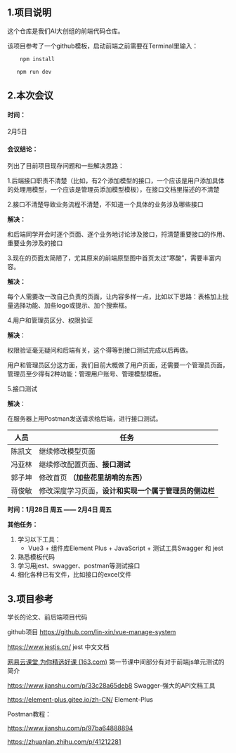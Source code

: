 ## 1.项目说明

这个仓库是我们AI大创组的前端代码仓库。

该项目参考了一个github模板，启动前端之前需要在Terminal里输入：

```bash
	npm install

​	npm run dev
```



## 2.本次会议

#### **时间**：

2月5日

#### 会议结论：

列出了目前项目现存问题和一些解决思路：

1.后端接口职责不清楚（比如，有2个添加模型的接口，一个应该是用户添加具体的处理用模型，一个应该是管理员添加模型模板），在接口文档里描述的不清楚



2.接口不清楚导致业务流程不清楚，不知道一个具体的业务涉及哪些接口

**解决：**

和后端同学开会时逐个页面、逐个业务地讨论涉及接口，捋清楚重要接口的作用、重要业务涉及的接口



3.现在的页面太简陋了，尤其原来的前端原型图中首页太过“寒酸”，需要丰富内容。

**解决：**

每个人需要改一改自己负责的页面，让内容多样一点，比如以下思路：表格加上批量选择功能、加些logo或提示、加个搜索框。



4.用户和管理员区分、权限验证

**解决**：

权限验证毫无疑问和后端有关，这个得等到接口测试完成以后再做。

用户和管理员区分这方面，我们目前大概做了用户页面，还需要一个管理员页面，管理员至少得有2种功能：管理用户账号、管理模型模板。



5.接口测试

**解决**：

在服务器上用Postman发送请求给后端，进行接口测试。



| 人员   | 任务                                                   |
| ------ | ------------------------------------------------------ |
| 陈凯文 | 继续修改模型页面                                       |
| 冯亚林 | 继续修改配置页面、**接口测试**                         |
| 郭子坤 | 修改首页  **（加些花里胡哨的东西）**                   |
| 蒋俊敏 | 修改深度学习页面，**设计和实现一个属于管理员的侧边栏** |

**时间：1月28日 周五 —— 2月4日 周五**

**其他任务：**

1. 学习以下工具：
   - Vue3 +  组件库Element Plus + JavaScript + 测试工具Swagger 和 jest
2. 熟悉模板代码
3. 学习用jest、swagger、postman等测试接口
4. 细化各种已有文件，比如接口的excel文件



## 3.项目参考

学长的论文、前后端项目代码

github项目 https://github.com/lin-xin/vue-manage-system

https://www.jestjs.cn/  jest 中文文档

[网易云课堂,为你精选好课 (163.com)](https://live.study.163.com/live/index.html?courseId=100100540&lesson=104596209&liveId=17dabaf6fb35&staffFree=true&_now=1642757470866) 第一节课中间部分有对于前端js单元测试的简介

https://www.jianshu.com/p/33c28a65deb8 Swagger-强大的API文档工具

https://element-plus.gitee.io/zh-CN/ Element-Plus



Postman教程：

https://www.jianshu.com/p/97ba64888894

https://zhuanlan.zhihu.com/p/41212281
